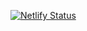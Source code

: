 [![Netlify Status](https://api.netlify.com/api/v1/badges/27e2676c-59a7-401e-85dd-aed19b33dacc/deploy-status)](https://app.netlify.com/sites/suspicious-yalow-4f0e30/deploys)
